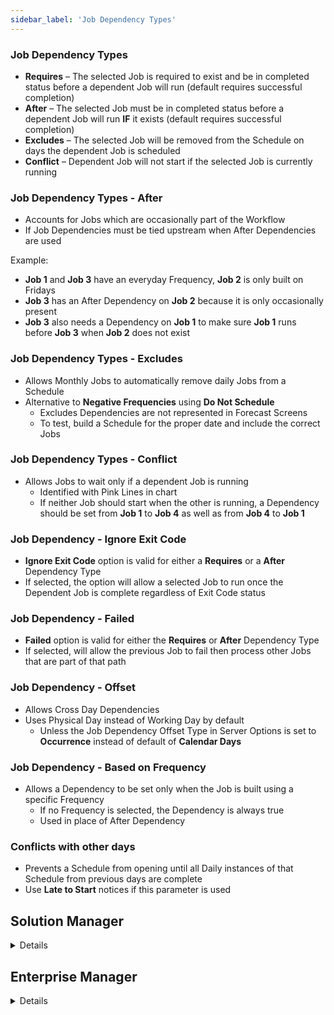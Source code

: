 ```yaml
---
sidebar_label: 'Job Dependency Types'
---
```


### Job Dependency Types

* **Requires** – The selected Job is required to exist and be in completed status before a dependent Job will run (default requires successful completion)
* **After** – The selected Job must be in completed status before a dependent Job will run **IF** it exists (default requires successful completion)
* **Excludes** – The selected Job will be removed from the Schedule on days the dependent Job is scheduled
* **Conflict** – Dependent Job will not start if the selected Job is currently running

### Job Dependency Types - **After**

* Accounts for Jobs which are occasionally part of the Workflow
* If Job Dependencies must be tied upstream when After Dependencies are used

Example:

* **Job 1** and **Job 3** have an everyday Frequency, **Job 2** is only built on Fridays
* **Job 3** has an After Dependency on **Job 2** because it is only occasionally present
* **Job 3** also needs a Dependency on **Job 1** to make sure **Job 1** runs before **Job 3** when **Job 2** does not exist

### Job Dependency Types - **Excludes**

* Allows Monthly Jobs to automatically remove daily Jobs from a Schedule
* Alternative to **Negative Frequencies** using **Do Not Schedule**
  * Excludes Dependencies are not represented in Forecast Screens
  * To test, build a Schedule for the proper date and include the correct Jobs

### Job Dependency Types - **Conflict**

* Allows Jobs to wait only if a dependent Job is running
  * Identified with Pink Lines in chart 
  * If neither Job should start when the other is running, a Dependency should be set from **Job 1** to **Job 4** as well as from **Job 4** to **Job 1**

### Job Dependency - **Ignore Exit Code**

* **Ignore Exit Code** option is valid for either a **Requires** or a **After** Dependency Type
* If selected, the option will allow a selected Job to run once the Dependent Job is complete regardless of Exit Code status

### Job Dependency - **Failed**

* **Failed** option is valid for either the **Requires** or **After** Dependency Type
* If selected, will allow the previous Job to fail then process other Jobs that are part of that path

### Job Dependency - **Offset**

* Allows Cross Day Dependencies
* Uses Physical Day instead of Working Day by default
  * Unless the Job Dependency Offset Type in Server Options is set to **Occurrence** instead of default of **Calendar Days**

### Job Dependency - **Based on Frequency**

* Allows a Dependency to be set only when the Job is built using a specific Frequency 
  * If no Frequency is selected, the Dependency is always true
  * Used in place of After Dependency

### Conflicts with other days

* Prevents a Schedule from opening until all Daily instances of that Schedule from previous days are complete
* Use **Late to Start** notices if this parameter is used

## Solution Manager

<details>

### Dependency Types

||
|---|
|![](../static/imgbasic/sm-job-dependency-types.png)|

### Condition Types

||
|---|
|![](../static/imgbasic/sm-job-dependency-conditions.png)|


</details>

## Enterprise Manager

<details>

### Dependency Types

||
|---|
|![Picture214](../static/imgbasic/214.png)|

### After

||
|---|
|![Picture215](../static/imgbasic/215.png)|

### Excludes

||
|---|
|![Picture216](../static/imgbasic/216.png)|

### Conflict

||
|---|
|![Picture217](../static/imgbasic/217.png)|

### Ignore Exit Code

||
|---|
|![Picture218](../static/imgbasic/218.png)|

### Failed

||
|---|
|![Picture219](../static/imgbasic/219.png)|

||
|---|
|![Picture220](../static/imgbasic/220.png)|

### Offset

||
|---|
|![Picture221](../static/imgbasic/221.png)|

||
|---|
|![Picture222](../static/imgbasic/222.png)|

### Based on Frequency

||
|---|
|![Picture223](../static/imgbasic/223.png) |

### Conflicts with other days

||
|---|
|![Picture224](../static/imgbasic/224.png)|

</details>